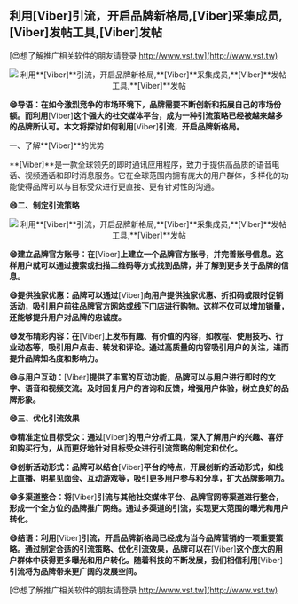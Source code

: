 ## **利用**[Viber]**引流，开启品牌新格局,**[Viber]**采集成员,**[Viber]**发帖工具,**[Viber]**发帖**

[😍想了解推广相关软件的朋友请登录 http://www.vst.tw](http://www.vst.tw)

 <center><img src="https://vst.tw/MP4/tuiguang/png/3.png" alt="利用**[Viber]**引流，开启品牌新格局,**[Viber]**采集成员,**[Viber]**发帖工具,**[Viber]**发帖"></center>

**😄导语：在如今激烈竞争的市场环境下，品牌需要不断创新和拓展自己的市场份额。而利用**[Viber]**这个强大的社交媒体平台，成为一种引流策略已经被越来越多的品牌所认可。本文将探讨如何利用**[Viber]**引流，开启品牌新格局。**

一、了解**[Viber]**的优势

**[Viber]**是一款全球领先的即时通讯应用程序，致力于提供高品质的语音电话、视频通话和即时消息服务。它在全球范围内拥有庞大的用户群体，多样化的功能使得品牌可以与目标受众进行更直接、更有针对性的沟通。

**😄二、制定引流策略**

 <center><img src="https://vst.tw/MP4/tuiguang/png/1.png" alt="利用**[Viber]**引流，开启品牌新格局,**[Viber]**采集成员,**[Viber]**发帖工具,**[Viber]**发帖"></center>

**😄建立品牌官方账号：在**[Viber]**上建立一个品牌官方账号，并完善账号信息。这样用户就可以通过搜索或扫描二维码等方式找到品牌，并了解到更多关于品牌的信息。**

**😄提供独家优惠：品牌可以通过**[Viber]**向用户提供独家优惠、折扣码或限时促销活动，吸引用户前往品牌官方网站或线下门店进行购物。这样不仅可以增加销量，还能够提升用户对品牌的忠诚度。**

**😄发布精彩内容：在**[Viber]**上发布有趣、有价值的内容，如教程、使用技巧、行业动态等，吸引用户点击、转发和评论。通过高质量的内容吸引用户的关注，进而提升品牌知名度和影响力。**

**😄与用户互动：**[Viber]**提供了丰富的互动功能，品牌可以与用户进行即时的文字、语音和视频交流。及时回复用户的咨询和反馈，增强用户体验，树立良好的品牌形象。**

**😄三、优化引流效果**

**😄精准定位目标受众：通过**[Viber]**的用户分析工具，深入了解用户的兴趣、喜好和购买行为，从而更好地针对目标受众进行引流策略的制定和优化。**

**😄创新活动形式：品牌可以结合**[Viber]**平台的特点，开展创新的活动形式，如线上直播、明星见面会、互动游戏等，吸引更多用户参与和分享，扩大品牌影响力。**

**😄多渠道整合：将**[Viber]**引流与其他社交媒体平台、品牌官网等渠道进行整合，形成一个全方位的品牌推广网络。通过多渠道的引流，实现更大范围的曝光和用户转化。**

**😄结语：利用**[Viber]**引流，开启品牌新格局已经成为当今品牌营销的一项重要策略。通过制定合适的引流策略、优化引流效果，品牌可以在**[Viber]**这个庞大的用户群体中获得更多曝光和用户转化。随着科技的不断发展，我们相信利用**[Viber]**引流将为品牌带来更广阔的发展空间。**

[😍想了解推广相关软件的朋友请登录 http://www.vst.tw](http://www.vst.tw)



